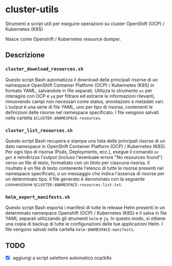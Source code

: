 # cluster-utils

Strumenti e script utili per eseguire operazioni su cluster OpenShift (OCP) / Kubernetes (K8S)

Nasce come Openshift / Kubernetes resource dumper.

## Descrizione

### `cluster_download_resources.sh`

Questo script Bash automatizza il download delle principali risorse di un namespace OpenShift Container Platform (OCP) / Kubernetes (K8S) in formato YAML, salvandole in file separati.  Utilizza lo strumento `oc` per interagire con OCP e `yq` per filtrare ed estrarre le informazioni rilevanti, rimuovendo campi non necessari come status, annotazioni e metadati vari. L'output è una serie di file YAML, uno per tipo di risorsa, contenenti le definizioni delle risorse nel namespace specificato. I file vengono salvati nella cartella `$CLUSTER-$NAMESPACE-resources`.

### `cluster_list_resources.sh`

Questo script Bash recupera e stampa una lista delle principali risorse di un dato namespace in OpenShift Container Platform (OCP) / Kubernetes (K8S). Per ogni tipo di risorsa (Pods, Deployments, ecc.), esegue il comando `oc get` e reindirizza l'output (incluso l'eventuale errore "No resources found") verso un file di testo, formattato con un titolo per ciascuna risorsa. Il risultato è un file di testo contenente l'elenco di tutte le risorse presenti nel namespace specificato, o un messaggio che indica l'assenza di risorse per un determinato tipo. Il file generato è denominato con la seguente convenzione `$CLUSTER-$NAMESPACE-resources-list.txt`.

### `helm_export_manifests.sh`

Questo script Bash esporta i manifest di tutte le release Helm presenti in un determinato namespace Openshift (OCP) / Kubernetes (K8S) e li salva in file YAML separati utilizzando gli strumenti `helm` e `jq`. In questo modo, si ottiene una copia di backup di tutte le configurazioni delle tue applicazioni Helm. I file vengono salvati nella cartella `helm-$NAMESPACE-manifests`.


## TODO

- [x] aggiungi a script selettore automatico ocp/k8s